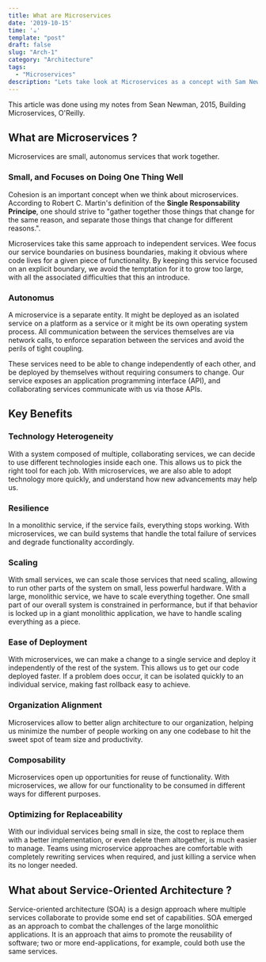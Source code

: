 ```yaml
---
title: What are Microservices
date: '2019-10-15'
time: '☕️'
template: "post"
draft: false
slug: "Arch-1"
category: "Architecture"
tags:
  - "Microservices"
description: "Lets take look at Microservices as a concept with Sam Newman."
---
```


This article was done using my notes from Sean Newman, 2015, Building Microservices, O'Reilly.

## What are Microservices ?

Microservices are small, autonomus services that work together.

### Small, and Focuses on Doing One Thing Well

Cohesion is an important concept when we think about microservices. According to Robert C. Martin's definition of the **Single Responsability Principe**, one should strive to "gather together those things that change for the same reason, and separate those things that change for different reasons.".

Microservices take this same approach to independent services. Wee focus our service boundaries on business boundaries, making it obvious where code lives for a given piece of functionality. By keeping this service focused on an explicit boundary, we avoid the temptation for it to grow too large, with all the associated difficulties that this an introduce.

### Autonomus

A microservice is a separate entity. It might be deployed as an isolated service on a platform as a service or it might be its own operating system process. All communication between the services themselves are via network calls, to enforce separation between the services and avoid the perils of tight coupling.

These services need to be able to change independently of each other, and be deployed by themselves without requiring consumers to change. Our service exposes an application programming interface (API), and collaborating services communicate with us via those APIs.

## Key Benefits

### Technology Heterogeneity

With a system composed of multiple, collaborating services, we can decide to use different technologies inside each one. This allows us to pick the right tool for each job. With microservices, we are also able to adopt technology more quickly, and understand how new advancements may help us.

### Resilience

In a monolithic service, if the service fails, everything stops working. With microservices, we can build systems that handle the total failure of services and degrade functionality accordingly.

### Scaling

With small services, we can scale those services that need scaling, allowing to run other parts of the system on small, less powerful hardware. With a large, monolithic service, we have to scale everything together. One small part of our overall system is constrained in performance, but if that behavior is locked up in a giant monolithic application, we have to handle scaling everything as a piece.

### Ease of Deployment

With microservices, we can make a change to a single service and deploy it independently of the rest of the system. This allows us to get our code deployed faster. If a problem does occur, it can be isolated quickly to an individual service, making fast rollback easy to achieve.

### Organization Alignment

Microservices allow to better align architecture to our organization, helping us minimize the number of people working on any one codebase to hit the sweet spot of team size and productivity.

### Composability

Microservices open up opportunities for reuse of functionality. With microservices, we allow for our functionality to be consumed in different ways for different purposes.

### Optimizing for Replaceability

With our individual services being small in size, the cost to replace them with a better implementation, or even delete them altogether, is much easier to manage. Teams using microservice approaches are comfortable with completely rewriting services when required, and just killing a service when its no longer needed.

## What about Service-Oriented Architecture ?

Service-oriented architecture (SOA) is a design approach where multiple services collaborate to provide some end set of capabilities. SOA emerged as an approach to combat the challenges of the large monolithic applications. It is an approach that aims to promote the reusability of software; two or more end-applications, for example, could both use the same services.
